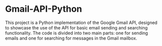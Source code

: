 # Gmail-API-Python
This project is a Python implementation of the Google Gmail API, designed to showcase the use of the API for basic email sending and searching functionality. The code is divided into two main parts: one for sending emails and one for searching for messages in the Gmail mailbox.
